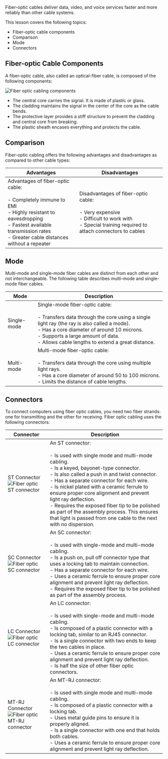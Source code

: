 Fiber-optic cables deliver data, video, and voice services faster and more reliably than other cable systems.

This lesson covers the following topics:

- Fiber-optic cable components
- Comparison
- Mode
- Connectors

## Fiber-optic Cable Components

A fiber-optic cable, also called an optical-fiber cable, is composed of the following components:

![Fiber optic cabling components](https://cdn.testout.com/_version_7032/pcpro2022v7-en-us/en-us/resources/text/t_cbl_fbr_pp7/fiber-optic-cable-01.jpg)

- The central core carries the signal. It is made of plastic or glass.
- The cladding maintains the signal in the center of the core as the cable bends.
- The protective layer provides a stiff structure to prevent the cladding and central core from breaking.
- The plastic sheath encases everything and protects the cable.

## Comparison

Fiber-optic cabling offers the following advantages and disadvantages as compared to other cable types:

|Advantages|Disadvantages|
|---|---|
|Advantages of fiber-optic cable:<br><br>- Completely immune to EMI<br>- Highly resistant to eavesdropping<br>- Fastest available transmission rates<br>- Greater cable distances without a repeater|Disadvantages of fiber-optic cable:<br><br>- Very expensive<br>- Difficult to work with<br>- Special training required to attach connectors to cables|

## Mode

Multi-mode and single-mode fiber cables are distinct from each other and not interchangeable. The following table describes multi-mode and single-mode fiber cables.

|Mode|Description|
|---|---|
|Single-mode|Single-mode fiber-optic cable:<br><br>- Transfers data through the core using a single light ray (the ray is also called a mode).<br>- Has a core diameter of around 10 microns.<br>- Supports a large amount of data.<br>- Allows cable lengths to extend a great distance.|
|Multi-mode|Multi-mode fiber-optic cable:<br><br>- Transfers data through the core using multiple light rays.<br>- Has a core diameter of around 50 to 100 microns.<br>- Limits the distance of cable lengths.|

## Connectors

To connect computers using fiber optic cables, you need two fiber strands: one for transmitting and the other for receiving. Fiber optic cabling uses the following connectors:

|Connector|Description|
|---|---|
|ST Connector  <br>![Fiber optic ST connector](https://cdn.testout.com/_version_7032/pcpro2022v7-en-us/en-us/resources/text/t_cbl_fbr_pp7/fb_cab180c.jpg)|An ST connector:<br><br>- Is used with single mode and multi-mode cabling.<br>- Is a keyed, bayonet-type connector.<br>- Is also called a push in and twist connector.<br>- Has a separate connector for each wire.<br>- Is nickel plated with a ceramic ferrule to ensure proper core alignment and prevent light ray deflection.<br>- Requires the exposed fiber tip to be polished as part of the assembly process. This ensures that light is passed from one cable to the next with no dispersion.|
|SC Connector  <br>![Fiber optic SC connector](https://cdn.testout.com/_version_7032/pcpro2022v7-en-us/en-us/resources/text/t_cbl_fbr_pp7/fb_cab183c.jpg)|An SC connector:<br><br>- Is used with single-mode and multi-mode cabling.<br>- Is a push on, pull off connector type that uses a locking tab to maintain connection.<br>- Has a separate connector for each wire.<br>- Uses a ceramic ferrule to ensure proper core alignment and prevent light ray deflection.<br>- Requires the exposed fiber tip to be polished as part of the assembly process.|
|LC Connector  <br>![Fiber optic LC connector](https://cdn.testout.com/_version_7032/pcpro2022v7-en-us/en-us/resources/text/t_cbl_fbr_pp7/fb_cab184c.jpg)|An LC connector:<br><br>- Is used with single-mode and multi-mode cabling.<br>- Is composed of a plastic connector with a locking tab, similar to an RJ45 connector.<br>- Is a single connector with two ends to keep the two cables in place.<br>- Uses a ceramic ferrule to ensure proper core alignment and prevent light ray deflection.<br>- Is half the size of other fiber optic connectors.|
|MT-RJ Connector  <br>![Fiber optic MT-RJ connector](https://cdn.testout.com/_version_7032/pcpro2022v7-en-us/en-us/resources/text/t_cbl_fbr_pp7/fb_cab185c.jpg)|An MT-RJ connector:<br><br>- Is used with single mode and multi-mode cabling.<br>- Is composed of a plastic connector with a locking tab.<br>- Uses metal guide pins to ensure it is properly aligned.<br>- Is a single connector with one end that holds both cables.<br>- Uses a ceramic ferrule to ensure proper core alignment and prevent light ray deflection.|